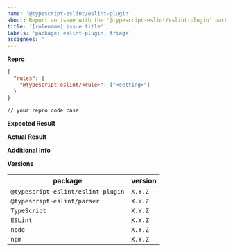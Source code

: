 ```yaml
---
name: '@typescript-eslint/eslint-plugin'
about: Report an issue with the '@typescript-eslint/eslint-plugin' package
title: '[rulename] issue title'
labels: 'package: eslint-plugin, triage'
assignees: ''
---
```


<!--
If you have a problem with a specific rule, please begin your issue title with [rulename] to make it easier to search for.
I.e. "[no-unused-vars] False positive when fooing the bar"

Please don't ignore this template.

If you ignore it, we're just going to respond asking you to fill it out, which wastes everyone's time.
The more relevant information you can include, the faster we can find the issue and fix it without asking you for more info.
-->

<!--
Are you opening an issue because the rule you're trying to use is not found?
🚨 STOP 🚨 𝗦𝗧𝗢𝗣 🚨 𝑺𝑻𝑶𝑷 🚨
1) Check the releases log: https://github.com/typescript-eslint/typescript-eslint/releases
    -  If the rule isn't listed there, then chances are it hasn't been released to the main npm tag yet.
2) Try installing the `canary` tag: `npm i @typescript-eslint/eslint-plugin@canary`.
    - The canary tag is built for every commit to master, so it contains the bleeding edge build.
3) If ESLint still can't find the rule, then consider reporting an issue.
-->

<!--
Make sure you read through our FAQ before posting.
https://github.com/typescript-eslint/typescript-eslint/blob/master/docs/getting-started/linting/FAQ.md
-->

**Repro**

<!--
Include a ***minimal*** reproduction case.
The more irrelevant code/config you give, the harder it is for us to investigate.
-->

```JSON
{
  "rules": {
    "@typescript-eslint/<rule>": ["<setting>"]
  }
}
```

```TS
// your repro code case
```

**Expected Result**

**Actual Result**

**Additional Info**

<!--
Did eslint throw an exception?

Please run your lint again with the --debug flag, and dump the output below.
i.e. eslint --ext ".ts,.js" src --debug
-->

**Versions**

| package                            | version |
| ---------------------------------- | ------- |
| `@typescript-eslint/eslint-plugin` | `X.Y.Z` |
| `@typescript-eslint/parser`        | `X.Y.Z` |
| `TypeScript`                       | `X.Y.Z` |
| `ESLint`                           | `X.Y.Z` |
| `node`                             | `X.Y.Z` |
| `npm`                              | `X.Y.Z` |
